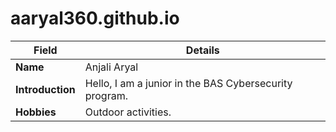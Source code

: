 # aaryal360.github.io

| **Field**       | **Details**  |
|------------------|-----------------------------------------------------------------------------|
| **Name**         | Anjali Aryal     |
| **Introduction** | Hello, I am a junior in the BAS Cybersecurity program.     |
| **Hobbies**      | Outdoor activities.                                              |
